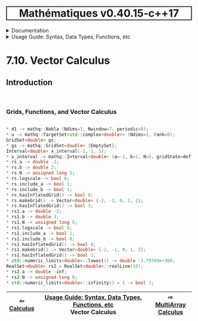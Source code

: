 <h1 style='border: 2px solid; text-align: center'>Mathématiques v0.40.15-c++17</h1>

<details>

<summary>Documentation</summary>

# [Documentation](../../README.md)<br>
1. [License](../../license/README.md)<br>
2. [About](../../about/README.md)<br>
3. [Status, Planned Work & Release Notes](../../status-release/README.md)<br>
4. [Description and Example Usage](../../overview/README.md)<br>
5. [Installation](../../installation/README.md)<br>
6. [Your First Mathématiques Project](../../first-project/README.md)<br>
7. _Usage Guide: Syntax, Data Types, Functions, etc_ <br>
8. [Benchmarks](../../benchmarks/README.md)<br>
9. [Tests](../../test/README.md)<br>
10. [Developer Guide: Modifying and Extending Mathématiques](../../developer-guide/README.md)<br>


</details>



<details>

<summary>Usage Guide: Syntax, Data Types, Functions, etc</summary>

# [7. Usage Guide: Syntax, Data Types, Functions, etc](../README.md)<br>
7.1. [Usage Guide Notation](../notation/README.md)<br>
7.2. [Scalar Types (Real, Imaginary, Complex & Quaternion)](../scalars/README.md)<br>
7.3. [Container Types (Vector, Matrix & MultiArray)](../multiarrays/README.md)<br>
7.4. [Operators](../operators/README.md)<br>
7.5. [Functions](../functions/README.md)<br>
7.6. [Linear Algebra](../linear-algebra/README.md)<br>
7.7. [Indexing, Masks, and Sorting](../indexing-sorting/README.md)<br>
7.8. [Ranges and Grids](../ranges-grids/README.md)<br>
7.9. [Calculus](../calculus/README.md)<br>
7.10. _Vector Calculus_ <br>
7.11. [MultiArray Calculus](../tensor-calculus/README.md)<br>
7.12. [Display of Results](../display/README.md)<br>
7.13. [FILE I/O](../file-io/README.md)<br>
7.14. [Debug Modes](../debug/README.md)<br>


</details>



# 7.10. Vector Calculus



## Introduction



<br>

### Grids, Functions, and Vector Calculus


```C++

* d1 -> mathq::Nabla (Ndims=1, Nwindow=7, periodic=0);
* u -> mathq::TargetSet<std::complex<double>> (Ndims=1, rank=0);
GridSet<double> gs;
* gs -> mathq::GridSet<double> {EmptySet};
Interval<double> x_interval(-1, 1, 5);
* x_interval -> mathq::Interval<double> (a=-1, b=1, N=5, gridState=deflated);
* rs.a -> double -2;
* rs.b -> double 2;
* rs.N -> unsigned long 5;
* rs.logscale -> bool 0;
* rs.include_a -> bool 1;
* rs.include_b -> bool 1;
* rs.hasInflatedGrid() -> bool 0;
* rs.makeGrid() -> Vector<double> {-2, -1, 0, 1, 2};
* rs.hasInflatedGrid() -> bool 1;
* rs1.a -> double -2;
* rs1.b -> double 3;
* rs1.N -> unsigned long 5;
* rs1.logscale -> bool 0;
* rs1.include_a -> bool 1;
* rs1.include_b -> bool 0;
* rs1.hasInflatedGrid() -> bool 0;
* rs1.makeGrid() -> Vector<double> {-2, -1, 0, 1, 2};
* rs1.hasInflatedGrid() -> bool 1;
* std::numeric_limits<double>::lowest() -> double -1.79769e+308;
RealSet<double> rs2 = RealSet<double>::realLine(10);
* rs2.a -> double -inf;
* rs2.N -> unsigned long 0;
* std::numeric_limits<double>::infinity() > 1 -> bool 1;
```


| ⇦ <br />[Calculus](../calculus/README.md)  | [Usage Guide: Syntax, Data Types, Functions, etc](../README.md)<br />Vector Calculus<br /><img width=1000/> | ⇨ <br />[MultiArray Calculus](../tensor-calculus/README.md)   |
| ------------ | :-------------------------------: | ------------ |

